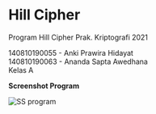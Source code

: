 # Hill Cipher
Program Hill Cipher Prak. Kriptografi 2021

140810190055 - Anki Prawira Hidayat<br/>
140810190063 - Ananda Sapta Awedhana<br/>
Kelas A

**Screenshot Program**

![SS program](https://i.ibb.co/xDDLRpj/ss-program-shift-cipher.jpg)

